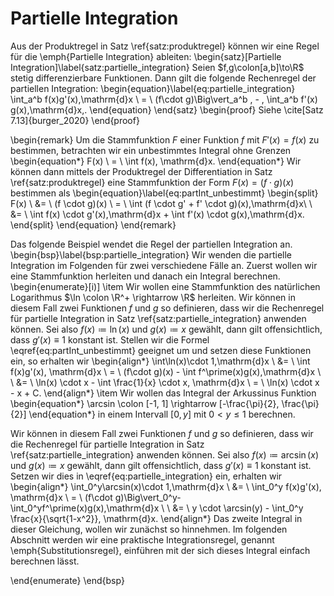 # Partielle Integration

Aus der Produktregel in Satz \ref{satz:produktregel} können wir eine Regel für die \emph{Partielle Integration} ableiten:
\begin{satz}[Partielle Integration]\label{satz:partielle_integration}
  Seien $f,g\colon[a,b]\to\R$ stetig differenzierbare Funktionen.
  Dann gilt die folgende Rechenregel der partiellen Integration:
  \begin{equation}\label{eq:partielle_integration}
    \int_a^b f(x)g'(x)\,\mathrm{d}x \ = \ (f\cdot g)\Big\vert_a^b \, - \, \int_a^b f'(x) g(x)\,\mathrm{d}x\,.
  \end{equation}
\end{satz}
\begin{proof}
Siehe \cite[Satz 7.13]{burger_2020}
\end{proof}

\begin{remark}
Um die Stammfunktion $F$ einer Funktion $f$ mit $F'(x) = f(x)$ zu bestimmen, betrachten wir ein unbestimmtes Integral ohne Grenzen
\begin{equation*}
F(x) \ = \ \int f(x)\, \mathrm{d}x.
\end{equation*}
Wir können dann mittels der Produktregel der Differentiation in Satz \ref{satz:produktregel} eine Stammfunktion der Form $F(x) = (f \cdot g)(x)$ bestimmen als
\begin{equation}\label{eq:partInt_unbestimmt}
\begin{split}
F(x) \ &= \ (f \cdot g)(x)  \ = \ \int (f \cdot g' + f' \cdot g)(x)\,\mathrm{d}x\\
 \ &= \ \int f(x) \cdot g'(x)\,\mathrm{d}x + \int f'(x) \cdot g(x)\,\mathrm{d}x.
 \end{split}
\end{equation}
\end{remark}

Das folgende Beispiel wendet die Regel der partiellen Integration an.
\begin{bsp}\label{bsp:partielle_integration}
Wir wenden die partielle Integration im Folgenden für zwei verschiedene Fälle an.
Zuerst wollen wir eine Stammfunktion herleiten und danach ein Integral berechnen.
\begin{enumerate}[i)]
\item
Wir wollen eine Stammfunktion des natürlichen Logarithmus $\ln \colon \R^+ \rightarrow \R$ herleiten.
Wir können in diesem Fall zwei Funktionen $f$ und $g$ so definieren, dass wir die Rechenregel für partielle Integration in Satz \ref{satz:partielle_integration} anwenden können.
  Sei also $f(x) \coloneqq \ln(x)$ und $g(x) \coloneqq x$ gewählt, dann gilt offensichtlich, dass $g'(x) \equiv 1$ konstant ist.
  Stellen wir die Formel \eqref{eq:partInt_unbestimmt} geeignet um und setzen diese Funktionen ein, so erhalten wir
  \begin{align*}
   \int\ln(x)\cdot 1\,\mathrm{d}x \ &= \ \int f(x)g'(x)\, \mathrm{d}x \ = \ (f\cdot g)(x) - \int f^\prime(x)g(x)\,\mathrm{d}x \\
    \ &= \ \ln(x) \cdot x - \int \frac{1}{x} \cdot x\, \mathrm{d}x \ = \ \ln(x) \cdot x - x + C.
  \end{align*}
\item
  Wir wollen das Integral der Arkussinus Funktion 
  \begin{equation*}
  \arcsin \colon [-1, 1] \rightarrow [-\frac{\pi}{2}, \frac{\pi}{2}]
  \end{equation*}
  in einem Intervall $[0, y]$ mit $0 < y \leq 1$ berechnen.

  Wir können in diesem Fall zwei Funktionen $f$ und $g$ so definieren, dass wir die Rechenregel für partielle Integration in Satz \ref{satz:partielle_integration} anwenden können.
  Sei also $f(x) \coloneqq \arcsin(x)$ und $g(x) \coloneqq x$ gewählt, dann gilt offensichtlich, dass $g'(x) \equiv 1$ konstant ist.
  Setzen wir dies in \eqref{eq:partielle_integration} ein, erhalten wir
  \begin{align*}
   \int_0^y\arcsin(x)\cdot 1\,\mathrm{d}x \ &= \ \int_0^y f(x)g'(x)\, \mathrm{d}x \ = \ (f\cdot g)\Big\vert_0^y-\int_0^yf^\prime(x)g(x)\,\mathrm{d}x \\
    \ &= \ y \cdot \arcsin(y) - \int_0^y \frac{x}{\sqrt{1-x^2}}\, \mathrm{d}x.
  \end{align*}
  Das zweite Integral in dieser Gleichung, wollen wir zunächst so hinnehmen.
  Im folgenden Abschnitt werden wir eine praktische Integrationsregel, genannt \emph{Substitutionsregel}, einführen mit der sich dieses Integral einfach berechnen lässt.

 \end{enumerate}
\end{bsp}
